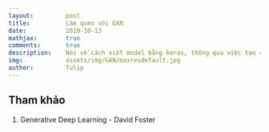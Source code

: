 ```yaml
---
layout:         post
title:          Làm quen với GAN
date:           2019-10-13
mathjax:        true
comments:       true
description:    Nói về cách viết model bằng keras, thông qua việc tạo ra 1 model GAN.
img:            assets/img/GAN/maxresdefault.jpg
author:         Tulip
---
```



## Tham khảo

1. Generative Deep Learning - David Foster